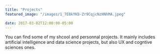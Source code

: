 ```yaml
---
title: "Projects"
featured_image: "/images/1_7E8kYKb-Zr9CqjcNzHNhMA.jpeg"

date: 2017-03-02T12:00:00-05:00
---
```

You can find some of my shcool and personnal projects. It mainly includes artificial intelligence and data science projects, but also UX and cogntive sciences ones.

